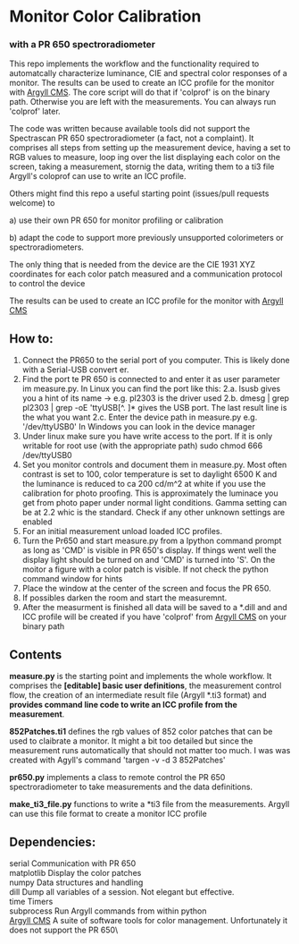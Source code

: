 # Monitor Color Calibration 
### with a PR 650 spectroradiometer
This repo implements the workflow and the functionality required to automatcally characterize luminance, CIE and spectral color responses of a monitor. The results can be used to create an ICC profile for the monitor with [Argyll CMS](https://www.argyllcms.com/). The core script will do that if 'colprof' is on the binary path. Otherwise you are left with the measurements. You can always run 'colprof' later.  

The code was written because available tools did not support the Spectrascan PR 650 spectroradiometer (a fact, not a complaint). It comprises all steps from setting up the measurement device, having a set to RGB values to measure, loop ing over the list displaying each color on the screen, taking a measurement, stornig the data, writing them to a ti3 file Argyll's coloprof can use to write an ICC profile.

Others might find this repo a useful starting point (issues/pull requests welcome) to 

a) use their own PR 650 for monitor profiling or calibration 

b) adapt the code to support more previously unsupported colorimeters or spectroradiometers.

The only thing that is needed from the device are the CIE 1931 XYZ coordinates for each color patch measured and a communication protocol to control the device 

The results can be used to create an ICC profile for the monitor with [Argyll CMS](https://www.argyllcms.com/)

## How to:
1. Connect the PR650 to the serial port of you computer. This is likely done with a Serial-USB convert er.
2. Find the port te PR 650 is connected to and enter it as user parameter im measure.py. 
   In Linux you can find the port like this:
   2.a. lsusb gives you a hint of its name -> e.g. pl2303 is the driver used
   2.b. dmesg | grep pl2303 | grep -oE 'ttyUSB[^. ]*
        gives the USB port. The last result line is the what you want
   2.c. Enter the device path in measure.py e.g. '/dev/ttyUSB0'
   In Windows you can look in the device manager
3. Under linux make sure you have write access to the port. If it is only writable for root use (with the appropriate path)
   sudo chmod 666 /dev/ttyUSB0
4. Set you monitor controls and document them in measure.py. Most often contrast is set to 100, color temperature is set to daylight 6500 K and the luminance is reduced to ca 200 cd/m^2 at white if you use the calibration for photo proofing. This is approximately the luminace you get from photo paper under normal light conditions. Gamma setting can be at 2.2 whic is the standard. Check if any other unknown settings are enabled
5. For an initial measurement unload loaded ICC profiles.
6. Turn the Pr650 and start measure.py from a Ipython command prompt as long as 'CMD' is visible in PR 650's display. If things went well the display light should be turned on and 'CMD' is turned into 'S'. On the moitor a figure with a color patch is visible. If not check the python command window for hints
7. Place the window at the center of the screen and focus the PR 650.
8. If possibles darken the room and start the measuremnt.
9. After the measurment is finished all data will be saved to a *.dill and and ICC profile will be created if you have 'colprof' from [Argyll CMS](https://www.argyllcms.com/) on your binary path 

## Contents
**measure.py** is the starting point and implements the whole workflow. It comprises the **[editable] basic user definitions**, the measurement control flow, the creation of an intermediate result file (Argyll *.ti3 format) and **provides command line code to write an ICC profile from the measurement**.

**852Patches.ti1** defines the rgb values of 852 color patches that can be used to claibrate a monitor. It might a bit too detailed but since the measurement runs automatically that should not matter too much. I was was created with Agyll's command 'targen -v -d 3 852Patches' 

**pr650.py** implements a class to remote control the PR 650 spectroradiometer to take measurements and the data definitions.

**make_ti3_file.py** functions to write a *ti3 file from the measurements. Argyll can use this file format to create a monitor ICC profile 

## Dependencies:

serial  Communication with PR 650\
matplotlib  Display the color patches\
numpy   Data structures and handling\
dill    Dump all variables of a session. Not elegant but effective.\
time    Timers\
subprocess  Run Argyll commands from within python\
[Argyll CMS](https://www.argyllcms.com/)   A suite of software tools for color management. Unfortunately it does not support the PR 650\
